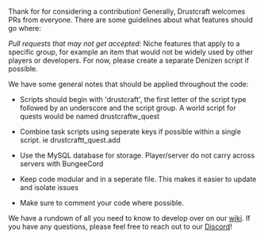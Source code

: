 Thank for for considering a contribution! Generally, Drustcraft welcomes PRs from everyone. There are some guidelines about what features should go where:


*Pull requests that may not get accepted:* Niche features that apply to a specific group, for example an item that would not be widely used by other players or developers. For now, please create a separate Denizen script if possible. 


We have some general notes that should be applied throughout the code:

  - Scripts should begin with 'drustcraft', the first letter of the script type followed by an underscore and the script group. A world script for quests would be named drustcraftw_quest
  
  - Combine task scripts using seperate keys if possible within a single script. ie drustcraftt_quest.add
  
  - Use the MySQL database for storage. Player/server do not carry across servers with BungeeCord
  
  - Keep code modular and in a seperate file. This makes it easier to update and isolate issues
  
  - Make sure to comment your code where possible.


We have a rundown of all you need to know to develop over on our [wiki](https://drustcraft.com.au/wiki/Developer-Guide). If you have any questions, please feel free to reach out to our [Discord](https://discord.drustcraft.com.au)!